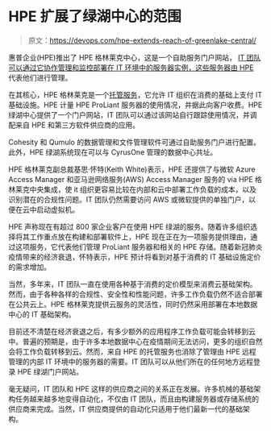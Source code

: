 # HPE 扩展了绿湖中心的范围

> 原文：<https://devops.com/hpe-extends-reach-of-greenlake-central/>

惠普企业(HPE)推出了 HPE 格林莱克中心，这是一个自助服务门户网站， [IT 团队可以通过它协作管理和监控部署在 IT 环境中的服务器实例，这些服务器由 HPE](https://www.hpe.com/us/en/newsroom/press-release/2020/05/hewlett-packard-enterprise-delivers-the-cloud-experience-everywhere-with-the-general-availability-of-hpe-greenlake-central.html) 代表他们进行管理。

在其核心，HPE 格林莱克是一个[托管服务](https://devops.com/hpe-adds-control-plane-to-greenlake-managed-service/)，它允许 IT 组织在消费的基础上支付 IT 基础设施。HPE 计量 HPE ProLiant 服务器的使用情况，并据此向客户收费。HPE 绿湖中心提供了一个门户网站，IT 团队可以通过该网站自行跟踪使用情况，并调配来自 HPE 和第三方软件供应商的应用。

Cohesity 和 Qumulo 的数据管理和文件管理软件可通过自助服务门户进行配置。此外，HPE 绿湖系统现在可以与 CyrusOne 管理的数据中心共址。

HPE 格林莱克副总裁基思·怀特(Keith White)表示，HPE 还提供了与微软 Azure Access Manager 和亚马逊网络服务(AWS) Access Manager 服务的 via HPE 格林莱克中央集成，使 it 组织更容易比较在内部和云中部署工作负载的成本，以及识别潜在的合规性问题。IT 团队仍然需要访问 AWS 或微软提供的单独门户，以便在云中启动虚拟机。

HPE 声称现在有超过 800 家企业客户在使用 HPE 绿湖的服务。随着许多组织选择将其工作重点放在构建和部署软件上，HPE 现在正在为一项服务提供理由，通过这项服务，它代表他们管理 ProLiant 服务器和相关的 HPE 存储。随着新冠肺炎疫情带来的经济衰退，怀特表示，HPE 预计将看到对基于消费的 IT 基础设施定价的需求增加。

当然，多年来，IT 团队一直在使用各种基于消费的定价模型来消费云基础架构。然而，由于各种各样的合规性、安全性和性能问题，许多工作负载仍然不适合部署在公共云上。HPE 格林莱克提供云服务的灵活性，同时仍然采用部署在本地数据中心的 IT 基础架构。

目前还不清楚在经济衰退之后，有多少额外的应用程序工作负载可能会转移到云中。普遍的预期是，由于许多本地数据中心在疫情期间无法访问，更多的组织自然会将工作负载转移到云。然而，来自 HPE 的托管服务也消除了管理由 HPE 远程管理的内部 IT 环境中的服务器的需要。IT 团队可以从他们所在的任何地方远程登录 HPE 绿湖门户网站。

毫无疑问，IT 团队和 HPE 这样的供应商之间的关系正在发展。许多机械的基础架构任务越来越多地变得自动化，不仅由 IT 团队，而且由构建服务器或存储系统的供应商来完成。当然，IT 供应商提供的自动化只适用于他们最新一代的基础架构。